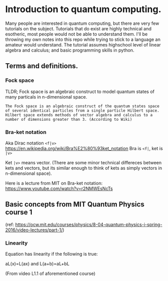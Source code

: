 # Introduction to quantum computing.

Many people are interested in quantum computing, but there are very few tutorials on the subject.
Tutorials that do exist are highly technical and esotheric, most people would not be able to understand them.
I'll be throwing my own notes into this repo while trying to stick to a language an amateur would understand.
The tutorial assumes highschool level of linear algebra and calculus; and basic programming skills in python.

## Terms and definitions.

### Fock space

TLDR; Fock space is an algebraic construct to model quantum states of many particals in n-dimensional space.
```
The Fock space is an algebraic construct of the quantum states space of several identical particles from a single particle Hilbert space. 
Hilbert space extends methods of vector algebra and calculus to a number of dimensions greater than 3. (According to Wiki)
```
### Bra-ket notation
Aka Dirac notation ```<f|v>```
https://en.wikipedia.org/wiki/Bra%E2%80%93ket_notation
Bra is ```<f|```, ket is ```|v>```

Ket ```|v>``` means vector. 
(There are some minor technical differeces between kets and vectors, but its similar enough to think of kets as simply vectors in n-dimensional space).

Here is a lecture from MIT on Bra-ket notation:
https://www.youtube.com/watch?v=r2NMWEsNcTs

## Basic concepts from MIT Quantum Physics course 1
(ref: https://ocw.mit.edu/courses/physics/8-04-quantum-physics-i-spring-2016/video-lectures/part-1/)

### Linearity
Equation has linearity if the following is true:

aL(x)=L(ax) and L(a+b)=aL+bL

(From video L1.1 of aforementioned course)

